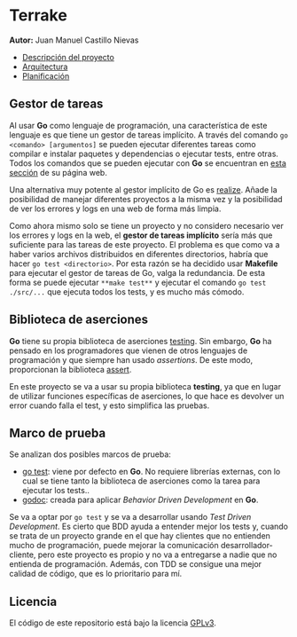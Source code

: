 # Terrake

**Autor:** Juan Manuel Castillo Nievas

* [Descripción del proyecto](https://github.com/Jumacasni/Terrake/blob/main/docs/descripcion_proyecto.md)
* [Arquitectura](https://github.com/Jumacasni/Terrake/blob/main/docs/arquitectura.md)
* [Planificación](https://github.com/Jumacasni/Terrake/blob/main/docs/planificacion.md)

## Gestor de tareas

Al usar **Go** como lenguaje de programación, una característica de este lenguaje es que tiene un gestor de tareas implícito. A través del comando ```go <comando> [argumentos]``` se pueden ejecutar diferentes tareas como compilar e instalar paquetes y dependencias o ejecutar tests, entre otras. Todos los comandos que se pueden ejecutar con **Go** se encuentran en [esta sección](https://golang.org/cmd/go/) de su página web.

Una alternativa muy potente al gestor implícito de Go es [realize](https://github.com/oxequa/realize). Añade la posibilidad de manejar diferentes proyectos a la misma vez y la posibilidad de ver los errores y logs en una web de forma más limpia.

Como ahora mismo solo se tiene un proyecto y no considero necesario ver los errores y logs en la web, el **gestor de tareas implícito** sería más que suficiente para las tareas de este proyecto. El problema es que como va a haber varios archivos distribuidos en diferentes directorios, habría que hacer ```go test <directorio>```. Por esta razón se ha decidido usar **Makefile** para ejecutar el gestor de tareas de Go, valga la redundancia. De esta forma se puede ejecutar ```**make test**``` y ejecutar el comando ```go test ./src/...``` que ejecuta todos los tests, y es mucho más cómodo.

## Biblioteca de aserciones

**Go** tiene su propia biblioteca de aserciones [testing](https://golang.org/pkg/testing/). Sin embargo, **Go** ha pensado en los programadores que vienen de otros lenguajes de programación y que siempre han usado *assertions*. De este modo, proporcionan la biblioteca [assert](https://godoc.org/github.com/stretchr/testify/assert).

En este proyecto se va a usar su propia biblioteca **testing**, ya que en lugar de utilizar funciones específicas de aserciones, lo que hace es devolver un error cuando falla el test, y esto simplifica las pruebas.

## Marco de prueba

Se analizan dos posibles marcos de prueba:
* [go test](https://golang.org/pkg/testing/): viene por defecto en **Go**. No requiere librerías externas, con lo cual se tiene tanto la biblioteca de aserciones como la tarea para ejecutar los tests..
* [godoc](https://github.com/cucumber/godog): creada para aplicar *Behavior Driven Development* en **Go**.

Se va a optar por ```go test``` y se va a desarrollar usando *Test Driven Development*. Es cierto que BDD ayuda a entender mejor los tests y, cuando se trata de un proyecto grande en el que hay clientes que no entienden mucho de programación, puede mejorar la comunicación desarrollador-cliente, pero este proyecto es propio y no va a entregarse a nadie que no entienda de programación. Además, con TDD se consigue una mejor calidad de código, que es lo prioritario para mí.

## Licencia

El código de este repositorio está bajo la licencia [GPLv3](./LICENSE).
